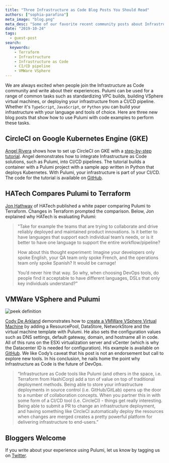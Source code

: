 ```yaml
---
title: "Three Infrastructure as Code Blog Posts You Should Read"
authors: ["sophia-parafina"]
meta_image: "blog.png"
meta_desc: "Some of our favorite recent community posts about Infrastructure as Code."
date: "2019-10-24"
tags:
  - guest-post
search:
  keywords:
    - Terraform
    - Infrastructure
    - Infrastructure as Code
    - CI/CD pipeline
    - VMWare VSphere
---
```


We are always excited when people join the Infrastructure as Code community and write about their experiences. Pulumi can be used for a range of common tasks such as standardizing VPC builds, building VSphere virtual machines, or deploying your infrastructure from a CI/CD pipeline. Whether it's `TypeScript`, `JavaScript`, or `Python` you can build your infrastructure with your language and tools of choice. Here are three new blog posts that show how to use Pulumi with code examples to perform these tasks.

## CircleCI on Google Kubernetes Engine (GKE)

[Angel Rivera](https://twitter.com/punkdata) shows how to set up CircleCI on GKE with a [step-by-step tutorial](https://circleci.com/blog/automate-releases-from-pipelines-using-infrastructure-as-code/). Angel demonstrates how to integrate Infrastructure as Code solutions, such as Pulumi, into CI/CD pipelines. The tutorial builds a container with a Pulumi project with a sample app written in Python that deploys Kubernetes. With Pulumi, your infrastructure is part of your CI/CD. The code for the tutorial is available on [GitHub](https://github.com/datapunkz/orb-pulumi-gcp).

## HATech Compares Pulumi to Terraform

[Jon Hathway](https://twitter.com/hatechllc) of HATech published a white paper comparing Pulumi to Terraform. Changes in Terraform prompted the comparison. Below, Jon explained why HATech is evaluating Pulumi:

> "Take for example the teams that are trying to collaborate and drive reliably deployed and maintained product innovations. Is it better to have languages that support each individual team’s needs, or is it better to have one language to support the entire workflow/pipeline?
>
> How about this thought experiment: Imagine your developers only spoke English, your QA team only spoke French, and the operations team only spoke Spanish? It would be carnage!
>
>You’d never hire that way. So why, when choosing DevOps tools, do people find it acceptable to have different languages, DSLs that only key individuals understand?”

## VMWare VSphere and Pulumi

![peek definition](peek-definition.jpg)

[Cody De Arkland](https://twitter.com/Codydearkland) demonstrates how to [create a VMWare VSphere Virtual Machine](https://www.thehumblelab.com/iac-vsphere-pulumi/) by adding a ResourcePool, DataStore, NetworkStore and the virtual machine template with Pulumi. He also sets the configuration values such as DNS settings, default gateway, domain, and hostname all in code. All of this runs on the ESXi virtualization server and vCenter (which is why the Datacenter ID is needed for configuration). His example is available on [GitHub](https://github.com/codyde/pulumi-vsphere-ts). We like Cody’s caveat that his post is not an endorsement but call to explore new tools. In his conclusion, he nails home the point why Infrastructure as Code is the future of DevOps.

> “Infrastructure as Code tools like Pulumi (and others in the space, i.e. Terraform from HashiCorp) add a ton of value on top of traditional deployment methods. Being able to store your infrastructure deployments in source control (i.e. GitHub/GitLab) opens up the door to a number of collaboration concepts. When you partner this in with some form of a CI/CD tool (i.e. CircleCI) - things get really interesting. Being able to submit a PR to change an infrastructure deployment, and having something like CircleCI automatically deploy the resources when changes are merged creates a pretty powerful platform for delivering infrastructure to end-users.”

## Bloggers Welcome

If you write about your experience using Pulumi, let us know by tagging us on [Twitter](https://twitter.com/pulumicorp).
